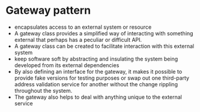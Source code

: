 # Gateway pattern

- encapsulates access to an external system or resource
- A gateway class provides a simplified way of interacting with something external that perhaps has a peculiar or difficult API.
- A gateway class can be created to facilitate interaction with this external system
- keep software soft by abstracting and insulating the system being developed from its external dependencies
- By also defining an interface for the gateway, it makes it possible to provide fake versions for testing purposes or swap out one third-party address validation service for another without the change rippling throughout the system.
- The gateway also helps to deal with anything unique to the external service
